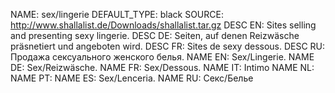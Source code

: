 NAME:   sex/lingerie
DEFAULT_TYPE: black
SOURCE: http://www.shallalist.de/Downloads/shallalist.tar.gz
DESC EN: Sites selling and presenting sexy lingerie.
DESC DE: Seiten, auf denen Reizwäsche präsnetiert und angeboten wird.
DESC FR: Sites de sexy dessous.
DESC RU: Продажа сексуального женского белья.
NAME EN: Sex/Lingerie.
NAME DE: Sex/Reizwäsche.
NAME FR: Sex/Dessous.
NAME IT: Intimo
NAME NL:
NAME PT:
NAME ES: Sex/Lenceria.
NAME RU: Секс/Белье

